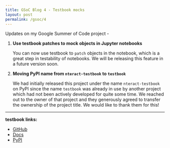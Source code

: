```yaml
---
title: GSoC Blog 4 - Testbook mocks
layout: post
permalink: /gsoc/4
---
```


Updates on my Google Summer of Code project -

1. **Use testbook patches to mock objects in Jupyter notebooks**

   You can now use testbook to `patch` objects in the notebook, which is a great step in testability of notebooks. We will be releasing this feature in a future version soon.

2. **Moving PyPI name from `nteract-testbook` to `testbook`**

   We had initially released this project under the name `nteract-testbook` on PyPI since the name `testbook` was already in use by another project which had not been actively developed for quite some time. We reached out to the owner of that project and they generously agreed to transfer the ownership of the project title. We would like to thank them for this!

---
**testbook links:**

- [GitHub](https://github.com/nteract/testbook/)
- [Docs](http://testbook.readthedocs.io/)
- [PyPI](https://pypi.org/project/testbook/)
